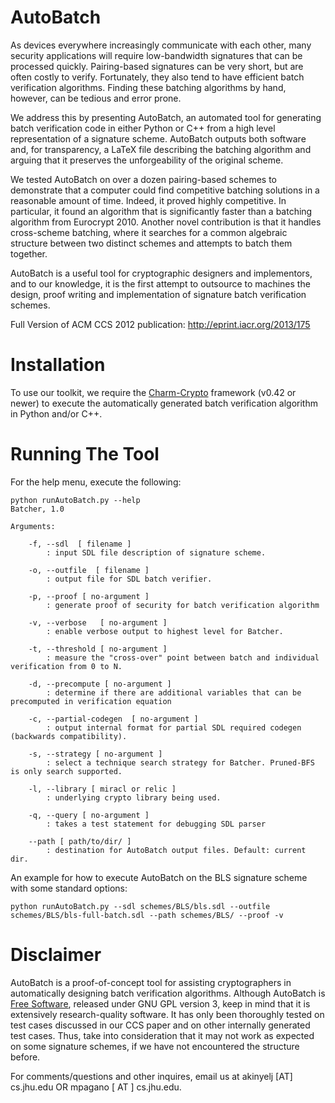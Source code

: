 AutoBatch
=========

As devices everywhere increasingly communicate with each other, many security applications will require low-bandwidth signatures that can be processed quickly. Pairing-based signatures can be very short, but are often costly to verify. Fortunately, they also tend to have efficient batch verification algorithms. Finding these batching algorithms by hand, however, can be tedious and error prone.

We address this by presenting AutoBatch, an automated tool for generating batch verification code in either Python or C++ from a high level representation of a signature scheme. AutoBatch outputs both software and, for transparency, a LaTeX file describing the batching algorithm and arguing that it preserves the unforgeability of the original scheme.

We tested AutoBatch on over a dozen pairing-based schemes to demonstrate that a computer could find competitive batching solutions in a reasonable amount of time. Indeed, it proved highly competitive. In particular, it found an algorithm that is significantly faster than a batching algorithm from Eurocrypt 2010. Another novel contribution is that it handles cross-scheme batching, where it searches for a common algebraic structure between two distinct schemes and attempts to batch them together.

AutoBatch is a useful tool for cryptographic designers and implementors, and to our knowledge, it is the first attempt to outsource to machines the design, proof writing and implementation of signature batch verification schemes.

Full Version of ACM CCS 2012 publication: http://eprint.iacr.org/2013/175

Installation
============

To use our toolkit, we require the [Charm-Crypto](https://github.com/jhuisi/charm/downloads) framework (v0.42 or newer) to execute the automatically generated batch verification algorithm in Python and/or C++.

Running The Tool
================

For the help menu, execute the following:

	python runAutoBatch.py --help
	Batcher, 1.0 
	
	Arguments: 
	
		-f, --sdl  [ filename ]
			: input SDL file description of signature scheme.
	
		-o, --outfile  [ filename ]
			: output file for SDL batch verifier.
	
		-p, --proof [ no-argument ]
			: generate proof of security for batch verification algorithm
	
		-v, --verbose   [ no-argument ]
			: enable verbose output to highest level for Batcher.
	
		-t, --threshold [ no-argument ]
			: measure the "cross-over" point between batch and individual verification from 0 to N.
	
		-d, --precompute [ no-argument ]
			: determine if there are additional variables that can be precomputed in verification equation
	
		-c, --partial-codegen  [ no-argument ]
			: output internal format for partial SDL required codegen (backwards compatibility).
	
		-s, --strategy [ no-argument ]
			: select a technique search strategy for Batcher. Pruned-BFS is only search supported.
	
		-l, --library [ miracl or relic ]
			: underlying crypto library being used.
	
		-q, --query [ no-argument ]
			: takes a test statement for debugging SDL parser
	
		--path [ path/to/dir/ ]
			: destination for AutoBatch output files. Default: current dir.

An example for how to execute AutoBatch on the BLS signature scheme with some standard options:

	python runAutoBatch.py --sdl schemes/BLS/bls.sdl --outfile schemes/BLS/bls-full-batch.sdl --path schemes/BLS/ --proof -v


Disclaimer
==========

AutoBatch is a proof-of-concept tool for assisting cryptographers in automatically designing batch verification algorithms. Although AutoBatch is [Free Software](http://www.gnu.org/philosophy/free-sw.html), released under GNU GPL version 3, keep in mind that it is extensively research-quality software. It has only been thoroughly tested on test cases discussed in our CCS paper and on other internally generated test cases. Thus, take into consideration that it may not work as expected on some signature schemes, if we have not encountered the structure before.

For comments/questions and other inquires, email us at akinyelj [AT] cs.jhu.edu OR mpagano [ AT ] cs.jhu.edu.
